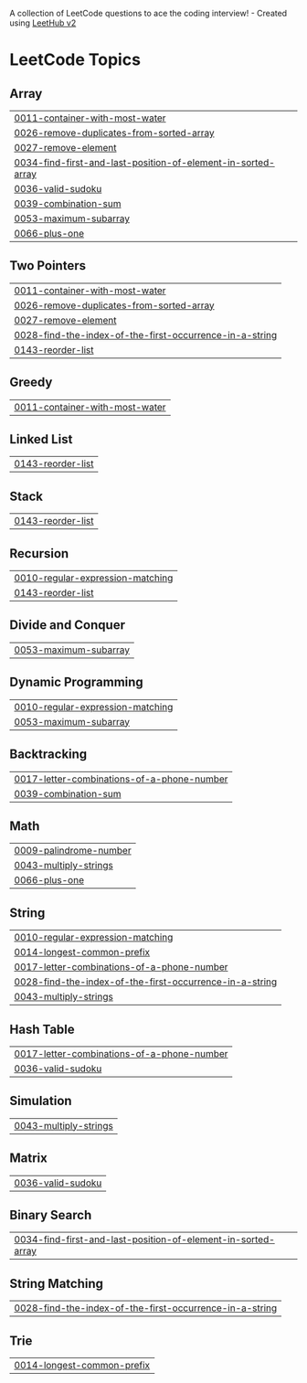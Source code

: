 A collection of LeetCode questions to ace the coding interview! - Created using [LeetHub v2](https://github.com/arunbhardwaj/LeetHub-2.0)
<!---LeetCode Topics Start-->
# LeetCode Topics
## Array
|  |
| ------- |
| [0011-container-with-most-water](https://github.com/ReevaShenoy/LeetCode-Prep/tree/master/0011-container-with-most-water) |
| [0026-remove-duplicates-from-sorted-array](https://github.com/ReevaShenoy/LeetCode-Prep/tree/master/0026-remove-duplicates-from-sorted-array) |
| [0027-remove-element](https://github.com/ReevaShenoy/LeetCode-Prep/tree/master/0027-remove-element) |
| [0034-find-first-and-last-position-of-element-in-sorted-array](https://github.com/ReevaShenoy/LeetCode-Prep/tree/master/0034-find-first-and-last-position-of-element-in-sorted-array) |
| [0036-valid-sudoku](https://github.com/ReevaShenoy/LeetCode-Prep/tree/master/0036-valid-sudoku) |
| [0039-combination-sum](https://github.com/ReevaShenoy/LeetCode-Prep/tree/master/0039-combination-sum) |
| [0053-maximum-subarray](https://github.com/ReevaShenoy/LeetCode-Prep/tree/master/0053-maximum-subarray) |
| [0066-plus-one](https://github.com/ReevaShenoy/LeetCode-Prep/tree/master/0066-plus-one) |
## Two Pointers
|  |
| ------- |
| [0011-container-with-most-water](https://github.com/ReevaShenoy/LeetCode-Prep/tree/master/0011-container-with-most-water) |
| [0026-remove-duplicates-from-sorted-array](https://github.com/ReevaShenoy/LeetCode-Prep/tree/master/0026-remove-duplicates-from-sorted-array) |
| [0027-remove-element](https://github.com/ReevaShenoy/LeetCode-Prep/tree/master/0027-remove-element) |
| [0028-find-the-index-of-the-first-occurrence-in-a-string](https://github.com/ReevaShenoy/LeetCode-Prep/tree/master/0028-find-the-index-of-the-first-occurrence-in-a-string) |
| [0143-reorder-list](https://github.com/ReevaShenoy/LeetCode-Prep/tree/master/0143-reorder-list) |
## Greedy
|  |
| ------- |
| [0011-container-with-most-water](https://github.com/ReevaShenoy/LeetCode-Prep/tree/master/0011-container-with-most-water) |
## Linked List
|  |
| ------- |
| [0143-reorder-list](https://github.com/ReevaShenoy/LeetCode-Prep/tree/master/0143-reorder-list) |
## Stack
|  |
| ------- |
| [0143-reorder-list](https://github.com/ReevaShenoy/LeetCode-Prep/tree/master/0143-reorder-list) |
## Recursion
|  |
| ------- |
| [0010-regular-expression-matching](https://github.com/ReevaShenoy/LeetCode-Prep/tree/master/0010-regular-expression-matching) |
| [0143-reorder-list](https://github.com/ReevaShenoy/LeetCode-Prep/tree/master/0143-reorder-list) |
## Divide and Conquer
|  |
| ------- |
| [0053-maximum-subarray](https://github.com/ReevaShenoy/LeetCode-Prep/tree/master/0053-maximum-subarray) |
## Dynamic Programming
|  |
| ------- |
| [0010-regular-expression-matching](https://github.com/ReevaShenoy/LeetCode-Prep/tree/master/0010-regular-expression-matching) |
| [0053-maximum-subarray](https://github.com/ReevaShenoy/LeetCode-Prep/tree/master/0053-maximum-subarray) |
## Backtracking
|  |
| ------- |
| [0017-letter-combinations-of-a-phone-number](https://github.com/ReevaShenoy/LeetCode-Prep/tree/master/0017-letter-combinations-of-a-phone-number) |
| [0039-combination-sum](https://github.com/ReevaShenoy/LeetCode-Prep/tree/master/0039-combination-sum) |
## Math
|  |
| ------- |
| [0009-palindrome-number](https://github.com/ReevaShenoy/LeetCode-Prep/tree/master/0009-palindrome-number) |
| [0043-multiply-strings](https://github.com/ReevaShenoy/LeetCode-Prep/tree/master/0043-multiply-strings) |
| [0066-plus-one](https://github.com/ReevaShenoy/LeetCode-Prep/tree/master/0066-plus-one) |
## String
|  |
| ------- |
| [0010-regular-expression-matching](https://github.com/ReevaShenoy/LeetCode-Prep/tree/master/0010-regular-expression-matching) |
| [0014-longest-common-prefix](https://github.com/ReevaShenoy/LeetCode-Prep/tree/master/0014-longest-common-prefix) |
| [0017-letter-combinations-of-a-phone-number](https://github.com/ReevaShenoy/LeetCode-Prep/tree/master/0017-letter-combinations-of-a-phone-number) |
| [0028-find-the-index-of-the-first-occurrence-in-a-string](https://github.com/ReevaShenoy/LeetCode-Prep/tree/master/0028-find-the-index-of-the-first-occurrence-in-a-string) |
| [0043-multiply-strings](https://github.com/ReevaShenoy/LeetCode-Prep/tree/master/0043-multiply-strings) |
## Hash Table
|  |
| ------- |
| [0017-letter-combinations-of-a-phone-number](https://github.com/ReevaShenoy/LeetCode-Prep/tree/master/0017-letter-combinations-of-a-phone-number) |
| [0036-valid-sudoku](https://github.com/ReevaShenoy/LeetCode-Prep/tree/master/0036-valid-sudoku) |
## Simulation
|  |
| ------- |
| [0043-multiply-strings](https://github.com/ReevaShenoy/LeetCode-Prep/tree/master/0043-multiply-strings) |
## Matrix
|  |
| ------- |
| [0036-valid-sudoku](https://github.com/ReevaShenoy/LeetCode-Prep/tree/master/0036-valid-sudoku) |
## Binary Search
|  |
| ------- |
| [0034-find-first-and-last-position-of-element-in-sorted-array](https://github.com/ReevaShenoy/LeetCode-Prep/tree/master/0034-find-first-and-last-position-of-element-in-sorted-array) |
## String Matching
|  |
| ------- |
| [0028-find-the-index-of-the-first-occurrence-in-a-string](https://github.com/ReevaShenoy/LeetCode-Prep/tree/master/0028-find-the-index-of-the-first-occurrence-in-a-string) |
## Trie
|  |
| ------- |
| [0014-longest-common-prefix](https://github.com/ReevaShenoy/LeetCode-Prep/tree/master/0014-longest-common-prefix) |
<!---LeetCode Topics End-->